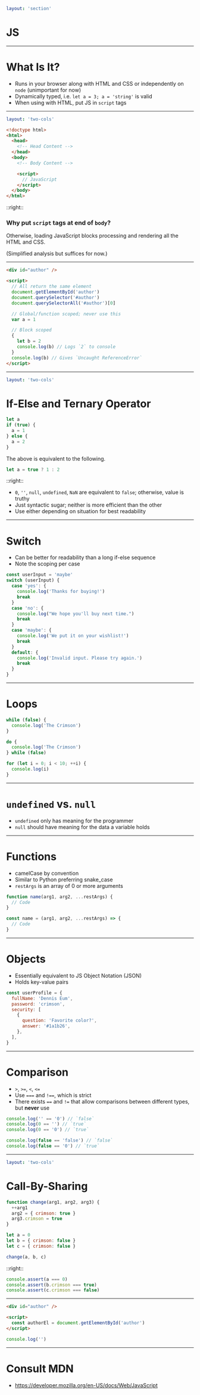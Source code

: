 ```yaml
layout: 'section'
```

# JS

---

# What Is It?

- Runs in your browser along with HTML and CSS or independently on `node` (unimportant for now)
- Dynamically typed, i.e. `let a = 3; a = 'string'` is valid
- When using with HTML, put JS in `script` tags

---

```yaml
layout: 'two-cols'
```

```html
<!doctype html>
<html>
  <head>
    <!-- Head Content -->
  </head>
  <body>
    <!-- Body Content -->

    <script>
      // JavaScript
    </script>
  </body>
</html>
```

::right::

### Why put `script` tags at end of `body`?

<v-click>

Otherwise, loading JavaScript blocks processing and rendering all the HTML and CSS.

(Simplified analysis but suffices for now.)

</v-click>

---

```html
<div id="author" />

<script>
  // All return the same element
  document.getElementById('author')
  document.querySelector('#author')
  document.querySelectorAll('#author')[0]

  // Global/function scoped; never use this
  var a = 1

  // Block scoped
  {
    let b = 2
    console.log(b) // Logs `2` to console
  }
  console.log(b) // Gives `Uncaught ReferenceError`
</script>
```

---

```yaml
layout: 'two-cols'
```

# If-Else and Ternary Operator

```js
let a
if (true) {
  a = 1
} else {
  a = 2
}
```

The above is equivalent to the following.

```js
let a = true ? 1 : 2
```

::right::

- `0`, `''`, `null`, `undefined`, `NaN` are equivalent to `false`; otherwise, value is truthy
- Just syntactic sugar; neither is more efficient than the other
- Use either depending on situation for best readability

---

# Switch

- Can be better for readability than a long if-else sequence
- Note the scoping per case

```js
const userInput = 'maybe'
switch (userInput) {
  case 'yes': {
    console.log('Thanks for buying!')
    break
  }
  case 'no': {
    console.log("We hope you'll buy next time.")
    break
  }
  case 'maybe': {
    console.log('We put it on your wishlist!')
    break
  }
  default: {
    console.log('Invalid input. Please try again.')
    break
  }
}
```

---

# Loops

```js
while (false) {
  console.log('The Crimson')
}

do {
  console.log('The Crimson')
} while (false)

for (let i = 0; i < 10; ++i) {
  console.log(i)
}
```

---

# `undefined` vs. `null`

- `undefined` only has meaning for the programmer
- `null` should have meaning for the data a variable holds

---

# Functions

- camelCase by convention
- Similar to Python preferring snake_case
- `restArgs` is an array of 0 or more arguments

```js
function name(arg1, arg2, ...restArgs) {
  // Code
}
```

```js
const name = (arg1, arg2, ...restArgs) => {
  // Code
}
```

---

# Objects

- Essentially equivalent to JS Object Notation (JSON)
- Holds key-value pairs

```js
const userProfile = {
  fullName: 'Dennis Eum',
  password: 'crimson',
  security: [
    {
      question: 'Favorite color?',
      answer: '#1a1b26',
    },
  ],
}
```

---

# Comparison

- `>`, `>=`, `<`, `<=`
- Use `===` and `!==`, which is strict
- There exists `==` and `!=` that allow comparisons between different types, but **never** use

```js
console.log('' == '0') // `false`
console.log(0 == '') // `true`
console.log(0 == '0') // `true`

console.log(false == 'false') // `false`
console.log(false == '0') // `true`
```

---

```yaml
layout: 'two-cols'
```

# Call-By-Sharing

```js
function change(arg1, arg2, arg3) {
  ++arg1
  arg2 = { crimson: true }
  arg3.crimson = true
}

let a = 0
let b = { crimson: false }
let c = { crimson: false }

change(a, b, c)
```

::right::

<v-click>

```js
console.assert(a === 0)
console.assert(b.crimson === true)
console.assert(c.crimson === false)
```

</v-click>

---

```html
<div id="author" />

<script>
  const authorEl = document.getElementById('author')
</script>
```

```js
console.log('')
```

---

# Consult MDN

- https://developer.mozilla.org/en-US/docs/Web/JavaScript
